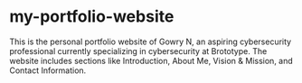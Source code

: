 # my-portfolio-website
This is the personal portfolio website of Gowry N, an aspiring cybersecurity professional currently specializing in cybersecurity at Brototype. The website includes sections like Introduction, About Me, Vision &amp; Mission, and Contact Information.
